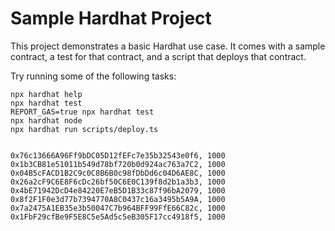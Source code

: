 # Sample Hardhat Project

This project demonstrates a basic Hardhat use case. It comes with a sample contract, a test for that contract, and a script that deploys that contract.

Try running some of the following tasks:

```shell
npx hardhat help
npx hardhat test
REPORT_GAS=true npx hardhat test
npx hardhat node
npx hardhat run scripts/deploy.ts


0x76c13666A96Ff9bDC05D12fEFc7e35b32543e0f6, 1000
0x1b3CB81e51011b549d78bf720b0d924ac763a7C2, 1000
0x04B5cFACD1B2C9c0C8B6B0c98fDbDd6c04D6AE8C, 1000
0x26a2cF9C6E8F6cDc26bf50C6E0C139f8d2b1a3b3, 1000
0x4bE71942DcD4e84220E7eB5D1B33c87f96bA2079, 1000
0x8f2F1F0e3d77b7394770A8C0437c16a3495b5A9A, 1000
0x7a2475A1EB35e3b50047C7b964BFF99FfE66C82c, 1000
0x1FbF29cfBe9F5E8C5e5Ad5c5eB305F17cc4918f5, 1000
```
